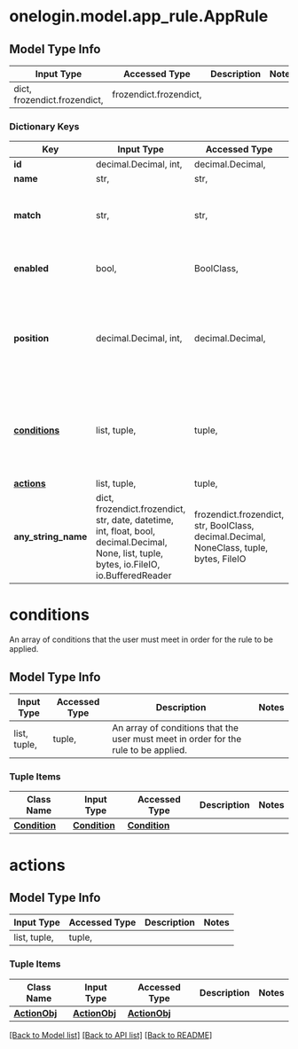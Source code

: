 # onelogin.model.app_rule.AppRule

## Model Type Info
Input Type | Accessed Type | Description | Notes
------------ | ------------- | ------------- | -------------
dict, frozendict.frozendict,  | frozendict.frozendict,  |  | 

### Dictionary Keys
Key | Input Type | Accessed Type | Description | Notes
------------ | ------------- | ------------- | ------------- | -------------
**id** | decimal.Decimal, int,  | decimal.Decimal,  | App Rule ID | [optional] 
**name** | str,  | str,  | Rule Name | [optional] 
**match** | str,  | str,  | Indicates how conditions should be matched. | [optional] must be one of ["all", "any", ] 
**enabled** | bool,  | BoolClass,  | Indicates if the rule is enabled or not. | [optional] 
**position** | decimal.Decimal, int,  | decimal.Decimal,  | Indicates the order of the rule. When &#x60;null&#x60; this will default to last position. | [optional] 
**[conditions](#conditions)** | list, tuple,  | tuple,  | An array of conditions that the user must meet in order for the rule to be applied. | [optional] 
**[actions](#actions)** | list, tuple,  | tuple,  |  | [optional] 
**any_string_name** | dict, frozendict.frozendict, str, date, datetime, int, float, bool, decimal.Decimal, None, list, tuple, bytes, io.FileIO, io.BufferedReader | frozendict.frozendict, str, BoolClass, decimal.Decimal, NoneClass, tuple, bytes, FileIO | any string name can be used but the value must be the correct type | [optional]

# conditions

An array of conditions that the user must meet in order for the rule to be applied.

## Model Type Info
Input Type | Accessed Type | Description | Notes
------------ | ------------- | ------------- | -------------
list, tuple,  | tuple,  | An array of conditions that the user must meet in order for the rule to be applied. | 

### Tuple Items
Class Name | Input Type | Accessed Type | Description | Notes
------------- | ------------- | ------------- | ------------- | -------------
[**Condition**](Condition.md) | [**Condition**](Condition.md) | [**Condition**](Condition.md) |  | 

# actions

## Model Type Info
Input Type | Accessed Type | Description | Notes
------------ | ------------- | ------------- | -------------
list, tuple,  | tuple,  |  | 

### Tuple Items
Class Name | Input Type | Accessed Type | Description | Notes
------------- | ------------- | ------------- | ------------- | -------------
[**ActionObj**](ActionObj.md) | [**ActionObj**](ActionObj.md) | [**ActionObj**](ActionObj.md) |  | 

[[Back to Model list]](../../README.md#documentation-for-models) [[Back to API list]](../../README.md#documentation-for-api-endpoints) [[Back to README]](../../README.md)

